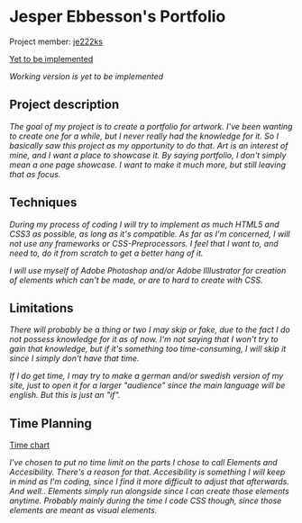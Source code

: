 # Jesper Ebbesson's Portfolio
Project member: 
[je222ks](https://github.com/je222ks)

[Yet to be implemented](http://tstjostudent.github.io/Projektet)

*Working version is yet to be implemented*

## Project description
*The goal of my project is to create a portfolio for artwork. I've been wanting to create one for a while, but I never really had the knowledge for it.*
*So I basically saw this project as my opportunity to do that. Art is an interest of mine, and I want a place to showcase it.*
*By saying portfolio, I don't simply mean a one page showcase. I want to make it much more, but still leaving that as focus.*

## Techniques
*During my process of coding I will try to implement as much HTML5 and CSS3 as possible, as long as it's compatible.*
*As far as I'm concerned, I will not use any frameworks or CSS-Preprocessors. I feel that I want to, and need to, do it from scratch to get a better hang of it.*

*I will use myself of Adobe Photoshop and/or Adobe Illlustrator for creation of elements which can't be made, or are to hard to create with CSS.*

## Limitations
*There will probably be a thing or two I may skip or fake, due to the fact I do not possess knowledge for it as of now.*
*I'm not saying that I won't try to gain that knowledge, but if it's something too time-consuming, I will skip it since I simply don't have that time.*

*If I do get time, I may try to make a german and/or swedish version of my site, just to open it for a larger "audience" since the main language will be english. But this is just an "if".*

## Time Planning
[Time chart](https://docs.google.com/spreadsheet/ccc?key=0AugmizIl38RgdDhjV29jSXJxN2UyaUdBaTRiUDZiNXc&usp=sharing)

*I've chosen to put no time limit on the parts I chose to call Elements and Accesibility. There's a reason for that.*
*Accesibility is something I will keep in mind as I'm coding, since I find it more difficult to adjust that afterwards.*
*And well.. Elements simply run alongside since I can create those elements anytime. Probably mainly during the time I code CSS though, since those elements are meant as visual elements.*
